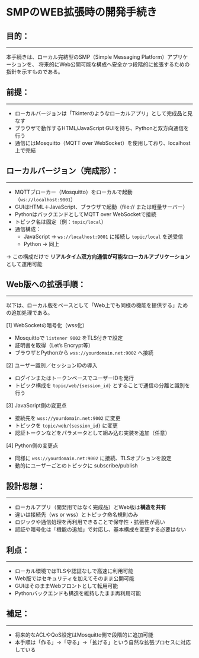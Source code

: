# SMPのWEB拡張時の開発手続き

## 目的：
------
本手続きは、ローカル完結型のSMP（Simple Messaging Platform）アプリケーションを、
将来的にWeb公開可能な構成へ安全かつ段階的に拡張するための指針を示すものである。

## 前提：
------
- ローカルバージョンは「Tkinterのようなローカルアプリ」として完成品と見なす
- ブラウザで動作するHTML/JavaScript GUIを持ち、Pythonと双方向通信を行う
- 通信にはMosquitto（MQTT over WebSocket）を使用しており、localhost上で完結

## ローカルバージョン（完成形）：
------------------------

- MQTTブローカー（Mosquitto）をローカルで起動（`ws://localhost:9001`）
- GUIはHTML＋JavaScript、ブラウザで起動（file:// または軽量サーバー）
- PythonはバックエンドとしてMQTT over WebSocketで接続
- トピック名は固定（例：`topic/local`）
- 通信構成：
    - JavaScript → `ws://localhost:9001` に接続し `topic/local` を送受信
    - Python → 同上

→ この構成だけで **リアルタイム双方向通信が可能なローカルアプリケーション**として運用可能

## Web版への拡張手順：
--------------------

以下は、ローカル版をベースとして「Web上でも同様の機能を提供する」ための追加処理である。

[1] WebSocketの暗号化（wss化）
- Mosquittoで `listener 9002` をTLS付きで設定
- 証明書を取得（Let’s Encrypt等）
- ブラウザとPythonから `wss://yourdomain.net:9002` へ接続

[2] ユーザー識別／セッションIDの導入
- ログインまたはトークンベースでユーザーIDを発行
- トピック構成を `topic/web/{session_id}` とすることで通信の分離と識別を行う

[3] JavaScript側の変更点
- 接続先を `wss://yourdomain.net:9002` に変更
- トピックを `topic/web/{session_id}` に変更
- 認証トークンなどをパラメータとして組み込む実装を追加（任意）

[4] Python側の変更点
- 同様に `wss://yourdomain.net:9002` に接続、TLSオプションを設定
- 動的にユーザーごとのトピックに subscribe/publish

## 設計思想：
----------

- ローカルアプリ（開発用ではなく完成品）とWeb版は**構造を共有**
- 違いは接続先（ws or wss）とトピック命名規則のみ
- ロジックや通信処理を再利用できることで保守性・拡張性が高い
- 認証や暗号化は「機能の追加」で対応し、基本構成を変更する必要はない

## 利点：
-----

- ローカル環境ではTLSや認証なしで高速に利用可能
- Web版ではセキュリティを加えてそのまま公開可能
- GUIはそのままWebフロントとして転用可能
- Pythonバックエンドも構造を維持したまま再利用可能

## 補足：
------

- 将来的なACLやQoS設定はMosquitto側で段階的に追加可能
- 本手順は「作る」→「守る」→「拡げる」という自然な拡張プロセスに対応している

